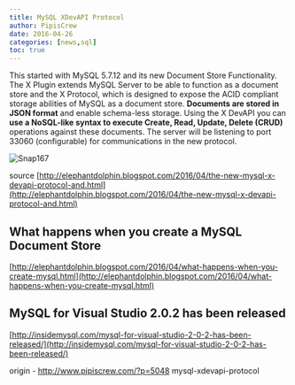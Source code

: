 ```yaml
---
title: MySQL XDevAPI Protocol
author: PipisCrew
date: 2016-04-26
categories: [news,sql]
toc: true
---
```


This started with MySQL 5.7.12 and its new Document Store Functionality. The X Plugin extends MySQL Server to be able to function as a document store and the X Protocol, which is designed to expose the ACID compliant storage abilities of MySQL as a document store. **Documents are stored in JSON format** and enable schema-less storage. Using the X DevAPI you can **use a NoSQL-like syntax to execute Create, Read, Update, Delete (CRUD)** operations against these documents. The server will be listening to port 33060 (configurable) for communications in the new protocol.

![Snap167](https://www.pipiscrew.com/wp-content/uploads/2016/04/Snap167.jpg)

source [http://elephantdolphin.blogspot.com/2016/04/the-new-mysql-x-devapi-protocol-and.html](http://elephantdolphin.blogspot.com/2016/04/the-new-mysql-x-devapi-protocol-and.html)

## What happens when you create a MySQL Document Store

[http://elephantdolphin.blogspot.com/2016/04/what-happens-when-you-create-mysql.html](http://elephantdolphin.blogspot.com/2016/04/what-happens-when-you-create-mysql.html)

## MySQL for Visual Studio 2.0.2 has been released

[http://insidemysql.com/mysql-for-visual-studio-2-0-2-has-been-released/](http://insidemysql.com/mysql-for-visual-studio-2-0-2-has-been-released/)

origin - http://www.pipiscrew.com/?p=5048 mysql-xdevapi-protocol